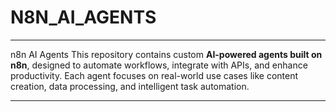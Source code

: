 # N8N_AI_AGENTS
---

n8n AI Agents  This repository contains custom **AI-powered agents built on n8n**, designed to automate workflows, integrate with APIs, and enhance productivity.   Each agent focuses on real-world use cases like content creation, data processing, and intelligent task automation.    

---
